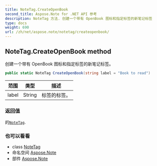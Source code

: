 ```yaml
---
title: NoteTag.CreateOpenBook
second_title: Aspose.Note for .NET API 参考
description: NoteTag 方法. 创建一个带有 OpenBook 图标和指定标签的新笔记标签
type: docs
weight: 690
url: /zh/net/aspose.note/notetag/createopenbook/
---
```

## NoteTag.CreateOpenBook method

创建一个带有 OpenBook 图标和指定标签的新笔记标签。

```csharp
public static NoteTag CreateOpenBook(string label = "Book to read")
```

| 范围 | 类型 | 描述 |
| --- | --- | --- |
| label | String | 标签的标签。 |

### 返回值

的[`NoteTag`](../).

### 也可以看看

* class [NoteTag](../)
* 命名空间 [Aspose.Note](../../notetag/)
* 部件 [Aspose.Note](../../../)


